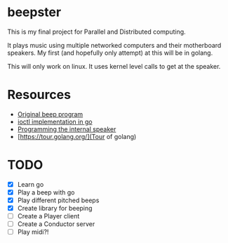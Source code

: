 # beepster

This is my final project for Parallel and Distributed computing.

It plays music using multiple networked computers and their motherboard
speakers. My first (and hopefully only attempt) at this will be in golang.

This will only work on linux. It uses kernel level calls to get at the 
speaker.

# Resources
- [Original beep program](https://github.com/johnath/beep/blob/master/beep.c)
- [ioctl implementation in go](https://github.com/edsrzf/fineline/blob/master/ioctl.go)
- [Programming the internal speaker](http://www.tldp.org/LDP/lpg/node83.html)
- [https://tour.golang.org/](Tour of golang)

# TODO
- [X] Learn go
- [X] Play a beep with go
- [X] Play different pitched beeps
- [X] Create library for beeping
- [ ] Create a Player client
- [ ] Create a Conductor server
- [ ] Play midi?!
